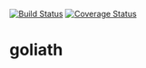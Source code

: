 [![Build Status](https://travis-ci.org/MOG-Biodonostia/goliath.svg?branch=master)](https://travis-ci.org/MOG-Biodonostia/goliath)
[![Coverage Status](https://coveralls.io/repos/github/MOG-Biodonostia/goliath/badge.svg?branch=master)](https://coveralls.io/github/MOG-Biodonostia/goliath?branch=master)
# goliath
